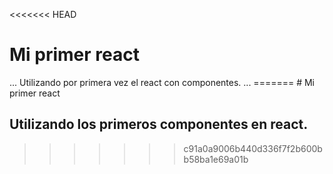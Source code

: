 <<<<<<< HEAD

<h1>Mi primer react</h1>
...
    Utilizando por primera vez 
    el react con componentes.
...
=======
# Mi primer react

## Utilizando los primeros componentes en react.
>>>>>>> c91a0a9006b440d336f7f2b600bb58ba1e69a01b
